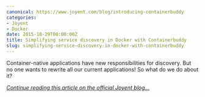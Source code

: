 ```yaml
---
canonical: https://www.joyent.com/blog/introducing-containerbuddy
categories:
- Joyent
- Docker
date: 2015-10-29T00:00:00Z
title: Simplifying service discovery in Docker with Containerbuddy
slug: simplifying-service-discovery-in-docker-with-containerbuddy
---
```


Container-native applications have new responsibilities for discovery. But no one wants to rewrite all our current applications! So what do we do about it?

*[Continue reading this article on the official Joyent blog...](https://www.joyent.com/blog/introducing-containerbuddy)*
